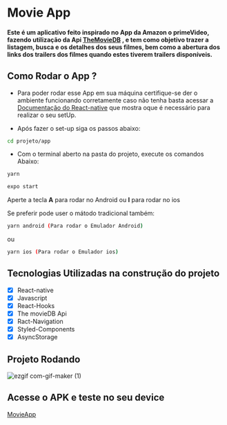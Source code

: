 # Movie App

#### Este é um aplicativo feito inspirado no App da Amazon o primeVideo, fazendo utilização da Api [TheMovieDB](https://www.themoviedb.org/) , e tem como objetivo trazer a listagem, busca e os detalhes dos seus filmes, bem como a abertura dos links dos trailers dos filmes quando estes tiverem trailers disponíveis.

## Como Rodar o App ?

- Para poder rodar esse App em sua máquina certifique-se der o ambiente funcionando corretamente caso não tenha basta acessar a [Documentação do React-native](https://reactnative.dev/docs/0.69/environment-setup) que mostra oque é necessário para realizar o seu setUp.

- Após fazer o set-up siga os passos abaixo:

```bash
cd projeto/app
```

- Com o terminal aberto na pasta do projeto, execute os comandos Abaixo:

```bash
yarn
```

```bash
expo start
```

Aperte a tecla **A** para rodar no Android ou **I** para rodar no ios

Se preferir pode user o mátodo tradicional também:

```bash
yarn android (Para rodar o Emulador Android)
```

ou

```bash
yarn ios (Para rodar o Emulador ios)
```

## Tecnologias Utilizadas na construção do projeto

- [x] React-native
- [x] Javascript
- [x] React-Hooks
- [x] The movieDB Api
- [x] Ract-Navigation
- [x] Styled-Components
- [x] AsyncStorage

## Projeto Rodando

![ezgif com-gif-maker (1)](https://user-images.githubusercontent.com/43850888/196707022-3081b72f-fab9-4e77-95e9-82f8547ea36b.gif)

## Acesse o APK e teste no seu device

[MovieApp](https://expo.dev/artifacts/8159a95e-685e-4f20-927f-47f283e51d40)
